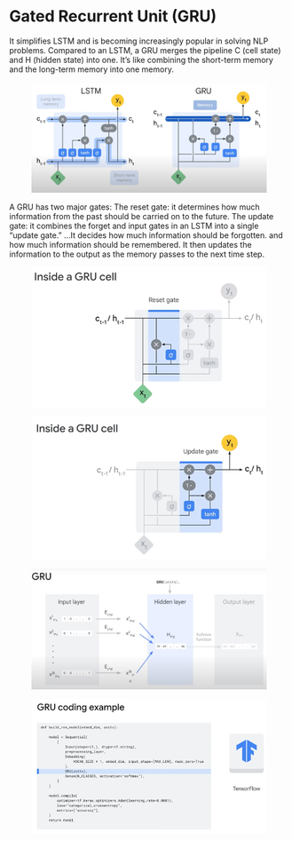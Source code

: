 # Gated Recurrent Unit (GRU)

It simplifies LSTM and is becoming increasingly popular in solving NLP problems. Compared to an LSTM, a GRU merges the pipeline C (cell state) and H (hidden state) into one. It’s like combining the short-term memory and the long-term memory into one memory.

<figure><img src="../../.gitbook/assets/image (13) (1) (1).png" alt=""><figcaption></figcaption></figure>

A GRU has two major gates: The reset gate: it determines how much information from the past should be carried on to the future. The update gate: it combines the forget and input gates in an LSTM into a single “update gate.” …It decides how much information should be forgotten. and how much information should be remembered. It then updates the information to the output as the memory passes to the next time step.

<figure><img src="../../.gitbook/assets/image (14) (1) (1).png" alt=""><figcaption></figcaption></figure>

<figure><img src="../../.gitbook/assets/image (15) (1).png" alt=""><figcaption></figcaption></figure>



<figure><img src="../../.gitbook/assets/image (16) (1).png" alt=""><figcaption></figcaption></figure>

<figure><img src="../../.gitbook/assets/image (17) (1).png" alt=""><figcaption></figcaption></figure>
